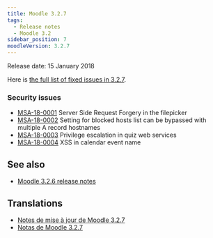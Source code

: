 ```yaml
---
title: Moodle 3.2.7
tags:
  - Release notes
  - Moodle 3.2
sidebar_position: 7
moodleVersion: 3.2.7
---
```


Release date: 15 January 2018

Here is [the full list of fixed issues in 3.2.7](https://tracker.moodle.org/secure/IssueNavigator!executeAdvanced.jspa?jqlQuery=project+%3D+mdl+AND+resolution+%3D+fixed+AND+fixVersion+in+%28%223.2.7%22%29+ORDER+BY+priority+DESC&runQuery=true&clear=true).

### Security issues

- [MSA-18-0001](https://moodle.org/mod/forum/discuss.php?d=364381) Server Side Request Forgery in the filepicker
- [MSA-18-0002](https://moodle.org/mod/forum/discuss.php?d=364382) Setting for blocked hosts list can be bypassed with multiple A record hostnames
- [MSA-18-0003](https://moodle.org/mod/forum/discuss.php?d=364383) Privilege escalation in quiz web services
- [MSA-18-0004](https://moodle.org/mod/forum/discuss.php?d=364384) XSS in calendar event name

## See also

- [Moodle 3.2.6 release notes](/general/releases/3.2/3.2.6)

## Translations

- [Notes de mise à jour de Moodle 3.2.7](https://docs.moodle.org/fr/Notes_de_mise_à_jour_de_Moodle_3.2.7)
- [Notas de Moodle 3.2.7](https://docs.moodle.org/es/Notas_de_Moodle_3.2.7)
